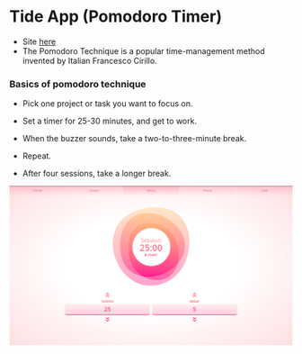 # Tide App (Pomodoro Timer)

- Site [here](https://tideapp.netlify.app/)
- The Pomodoro Technique is a popular time-management method invented by Italian Francesco Cirillo.

### Basics of pomodoro technique

- Pick one project or task you want to focus on.
- Set a timer for 25-30 minutes, and get to work.

- When the buzzer sounds, take a two-to-three-minute break.

- Repeat.

- After four sessions, take a longer break.

![pomodoro app image](./showcase.png)
